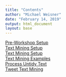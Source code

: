 ```yaml
---
title: "Contents"
author: "Michael Weisner"
date: "February 14, 2019"
output: html_document
layout: base
---
```


<div class="nav">
<a href="0_setup">Pre-Workshop Setup</a><br>
<a href="1_setup">Text Mining Setup</a><br>
<a href="2_examples">Text Mining Setup</a><br>
<a href="2_examples">Text Mining Examples</a><br>
<a href="3_processing">Process Untidy Text</a><br>
<a href="4_tweets">Tweet Text Mining</a><br>
</div>



